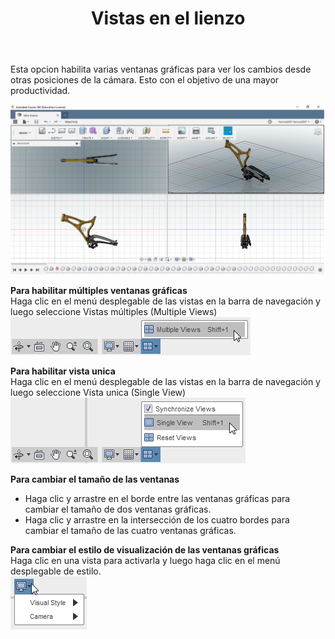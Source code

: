 ﻿---
layout: post
title: Vistas en el lienzo
---
Esta opcion habilita varias ventanas gráficas para ver los cambios desde otras posiciones de la cámara. Esto con el objetivo de una mayor productividad.  
  
  
[![viewport canvas](https://raw.githubusercontent.com/innovadevs/innovadevs.github.io/master/images/viewport/canvas.png)](https://raw.githubusercontent.com/innovadevs/innovadevs.github.io/master/images/viewport/canvas.png)  
  
    
    
**Para habilitar múltiples ventanas gráficas**  
    Haga clic en el menú desplegable de las vistas en la barra de navegación y luego seleccione Vistas múltiples (Multiple Views)  
 ![view1](https://raw.githubusercontent.com/innovadevs/innovadevs.github.io/master/images/viewport/view1.png)  
  
**Para habilitar vista unica**  
    Haga clic en el menú desplegable de las vistas en la barra de navegación y luego seleccione Vista unica (Single View)  
 ![view2](https://raw.githubusercontent.com/innovadevs/innovadevs.github.io/master/images/viewport/view2.png)  
   
**Para cambiar el tamaño de las ventanas**  
   * Haga clic y arrastre en el borde entre las ventanas gráficas para cambiar el tamaño de dos ventanas gráficas.  
   * Haga clic y arrastre en la intersección de los cuatro bordes para cambiar el tamaño de las cuatro ventanas gráficas.  
  
**Para cambiar el estilo de visualización de las ventanas gráficas**  
    Haga clic en una vista para activarla y luego haga clic en el menú desplegable de estilo.  
  ![view3](https://raw.githubusercontent.com/innovadevs/innovadevs.github.io/master/images/viewport/view3.png)   